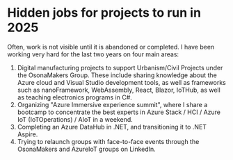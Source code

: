 # Hidden jobs for projects to run in 2025

Often, work is not visible until it is abandoned or completed. I have been working very hard for the last two years on four main areas:

1) Digital manufacturing projects to support Urbanism/Civil Projects under the OsonaMakers Group. These include sharing knowledge about the Azure cloud and Visual Studio development tools, as well as frameworks such as nanoFramework, WebAssembly, React, Blazor, IoTHub, as well as teaching electronics programs in C#.
2) Organizing "Azure Immersive experience summit", where I share a bootcamp to concentrate the best experts in Azure Stack / HCI / Azure IoT (IoTOperations) / AIoT in a weekend.
3) Completing an Azure DataHub in .NET, and transitioning it to .NET Aspire.
4) Trying to relaunch groups with face-to-face events through the OsonaMakers and AzureIoT groups on LinkedIn.
